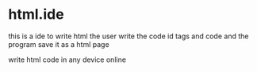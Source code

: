 # html.ide

this is a ide to write html the user write the code id tags and code and the program save it as a html page

write html code in any device online
